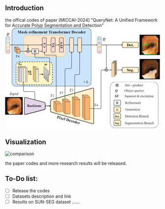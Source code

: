 ## Introduction
the offical codes of paper [MICCAI-2024] "QueryNet: A Unified Framework for Accurate Polyp Segmentation and Detection"
![query_net](/Figures/query_net.png "QueryNet")

## Visualization
![comparison](/Figures/comparison.png "comparison")

the paper codes and more research results will be released.
## To-Do list:
- [ ] Release the codes
- [ ] Datasets description and link
- [ ] Results on SUN-SEG dataset
......
